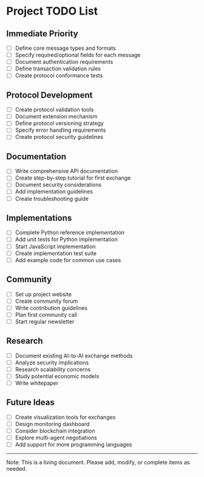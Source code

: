 # Project TODO List

## Immediate Priority

- [ ] Define core message types and formats
- [ ] Specify required/optional fields for each message
- [ ] Document authentication requirements
- [ ] Define transaction validation rules
- [ ] Create protocol conformance tests

## Protocol Development

- [ ] Create protocol validation tools
- [ ] Document extension mechanism
- [ ] Define protocol versioning strategy
- [ ] Specify error handling requirements
- [ ] Create protocol security guidelines

## Documentation

- [ ] Write comprehensive API documentation
- [ ] Create step-by-step tutorial for first exchange
- [ ] Document security considerations
- [ ] Add implementation guidelines
- [ ] Create troubleshooting guide

## Implementations

- [ ] Complete Python reference implementation
- [ ] Add unit tests for Python implementation
- [ ] Start JavaScript implementation
- [ ] Create implementation test suite
- [ ] Add example code for common use cases

## Community

- [ ] Set up project website
- [ ] Create community forum
- [ ] Write contribution guidelines
- [ ] Plan first community call
- [ ] Start regular newsletter

## Research

- [ ] Document existing AI-to-AI exchange methods
- [ ] Analyze security implications
- [ ] Research scalability concerns
- [ ] Study potential economic models
- [ ] Write whitepaper

## Future Ideas

- [ ] Create visualization tools for exchanges
- [ ] Design monitoring dashboard
- [ ] Consider blockchain integration
- [ ] Explore multi-agent negotiations
- [ ] Add support for more programming languages

---
Note: This is a living document. Please add, modify, or complete items as needed.
